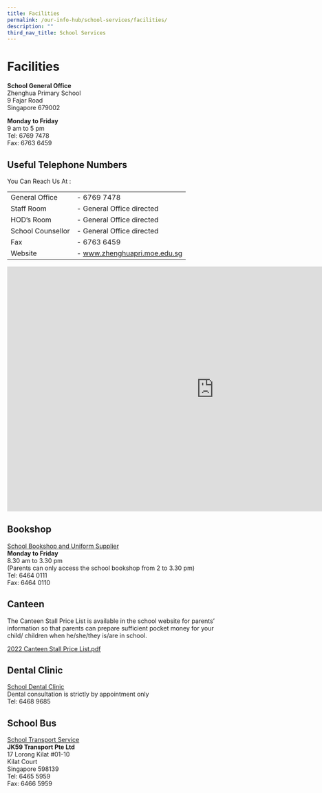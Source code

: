 ```yaml
---
title: Facilities
permalink: /our-info-hub/school-services/facilities/
description: ""
third_nav_title: School Services
---
```

# Facilities

**School General Office**<br>
Zhenghua Primary School<br>
9 Fajar Road<br>
Singapore 679002

**Monday to Friday**<br>
9 am to 5 pm<br>
Tel: 6769 7478<br>
Fax: 6763 6459

Useful Telephone Numbers
------------------------


You Can Reach Us At :

|  |  |
|-------------------|-------------------------------------|
| General Office    | - 6769 7478 |
| Staff Room | - General Office directed    |
| HOD’s Room | - General Office directed    |
| School Counsellor | - General Office directed    |
| Fax | - 6763 6459 |
| Website | - <a href="http://www.zhenghuapri.moe.edu.sg/" target="_blank">www.zhenghuapri.moe.edu.sg</a> |

<iframe allowfullscreen="true" height="569" width="960" frameborder="0" src="https://docs.google.com/presentation/d/e/2PACX-1vQJulvnc6fI8brld21JAfYujvZQD1M6tYhCr0SteDzv1WGqOulOq9pGsGLvcgyB_5KBiLFLEzMcMlW-/embed?start=false&amp;loop=false&amp;delayms=3000"></iframe>

## Bookshop

<u>School Bookshop and Uniform Supplier</u><br>
**Monday to Friday**<br>
8.30 am to 3.30 pm<br>
(Parents can only access the school bookshop from 2 to 3.30 pm)<br>
Tel: 6464 0111<br>
Fax: 6464 0110

## Canteen

The Canteen Stall Price List is available in the school website for parents’ information so that parents can prepare sufficient pocket money for your child/ children when he/she/they is/are in school.  
  
<a href="/files/Our%20Info%20Hub/2023%20Canteen%20Stall%20Price%20List%20Final_171122.pdf" target="_blank">2022 Canteen Stall Price List.pdf</a>

## Dental Clinic

<u>School Dental Clinic</u><br>
Dental consultation is strictly by appointment only<br>
Tel: 6468 9685

## School Bus

<u>School Transport Service</u><br>
**JK59 Transport Pte Ltd**<br>
17 Lorong Kilat #01-10<br>
Kilat Court<br>
Singapore 598139<br>
Tel: 6465 5959<br>
Fax: 6466 5959
